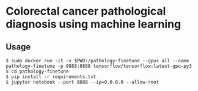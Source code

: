 # Colorectal cancer pathological diagnosis using machine learning    
## Usage  
```
$ sudo docker run -it -v $PWD:/pathology-finetune --gpus all --name pathology-finetune -p 8888:8888 tensorflow/tensorflow:latest-gpu-py3  
$ cd pathology-finetune
$ pip install -r requirements.txt
$ jupyter notebook --port 8888 --ip=0.0.0.0 --allow-root
```
